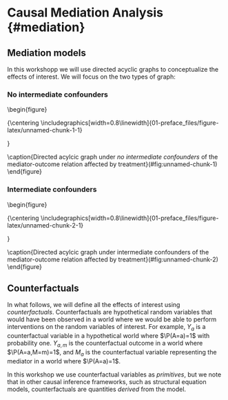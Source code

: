 # Causal Mediation Analysis {#mediation}

## Mediation models

In this workshopp we will use directed acyclic graphs to conceptualize
the effects of interest. We will focus on the two types of graph:

### No intermediate confounders

\begin{figure}

{\centering \includegraphics[width=0.8\linewidth]{01-preface_files/figure-latex/unnamed-chunk-1-1} 

}

\caption{Directed acylcic graph under *no intermediate confounders* of the mediator-outcome relation affected by treatment}(\#fig:unnamed-chunk-1)
\end{figure}
### Intermediate confounders

\begin{figure}

{\centering \includegraphics[width=0.8\linewidth]{01-preface_files/figure-latex/unnamed-chunk-2-1} 

}

\caption{Directed acylcic graph under intermediate confounders of the mediator-outcome relation affected by treatment}(\#fig:unnamed-chunk-2)
\end{figure}

## Counterfactuals

In what follows, we will define all the effects of interest using
_counterfactuals_. Counterfactuals are hypothetical random variables
that would have been observed in a world where we would be able to
perform interventions on the random variables of interest. For
example, $Y_a$ is a counterfactual variable in a hypothetical world
where $\P(A=a)=1$ with probability one. $Y_{a,m}$ is the
counterfactual outcome in a world where $\P(A=a,M=m)=1$, and $M_a$ is
the counterfactual variable representing the mediator in a world where
$\P(A=a)=1$.

In this workshop we use counterfactual variables as _primitives_, but
we note that in other causal inference frameworks, such as structural
equation models, counterfactuals are quantities _derived_ from the
model.
